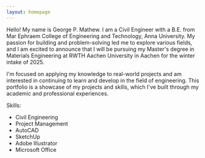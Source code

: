 ```yaml
---
layout: homepage
---
```


<p>
    Hello! My name is George P. Mathew. I am a Civil Engineer with a B.E. from Mar Ephraem College of Engineering and Technology, Anna University. My passion for building and problem-solving led me to explore various fields, and I am excited to announce that I will be pursuing my Master's degree in Materials Engineering at RWTH Aachen University in Aachen for the winter intake of 2025.
</p>
<p>
    I'm focused on applying my knowledge to real-world projects and am interested in continuing to learn and develop in the field of engineering. This portfolio is a showcase of my projects and skills, which I've built through my academic and professional experiences.
</p>
<div class="mt-6">
    <p class="text-xl font-medium text-gray-400">Skills:</p>
    <ul class="flex flex-wrap gap-2 mt-2">
        <li class="bg-blue-600 text-white text-sm px-3 py-1 rounded-full">Civil Engineering</li>
        <li class="bg-blue-600 text-white text-sm px-3 py-1 rounded-full">Project Management</li>
        <li class="bg-blue-600 text-white text-sm px-3 py-1 rounded-full">AutoCAD</li>
        <li class="bg-blue-600 text-white text-sm px-3 py-1 rounded-full">SketchUp</li>
        <li class="bg-blue-600 text-white text-sm px-3 py-1 rounded-full">Adobe Illustrator</li>
        <li class="bg-blue-600 text-white text-sm px-3 py-1 rounded-full">Microsoft Office</li>
    </ul>
</div>
